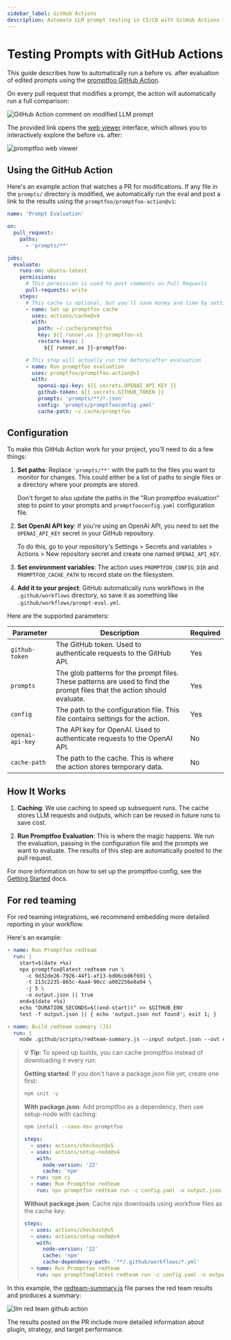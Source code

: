 ```yaml
---
sidebar_label: GitHub Actions
description: Automate LLM prompt testing in CI/CD with GitHub Actions integration. Compare prompt changes, view diffs, and analyze results directly in pull requests using promptfoo.
---
```


# Testing Prompts with GitHub Actions

This guide describes how to automatically run a before vs. after evaluation of edited prompts using the [promptfoo GitHub Action](https://github.com/promptfoo/promptfoo-action/).

On every pull request that modifies a prompt, the action will automatically run a full comparison:

![GitHub Action comment on modified LLM prompt](/img/docs/github-action-comment.png)

The provided link opens the [web viewer](/docs/usage/web-ui) interface, which allows you to interactively explore the before vs. after:

![promptfoo web viewer](https://user-images.githubusercontent.com/310310/244891219-2b79e8f8-9b79-49e7-bffb-24cba18352f2.png)

## Using the GitHub Action

Here's an example action that watches a PR for modifications. If any file in the `prompts/` directory is modified, we automatically run the eval and post a link to the results using the `promptfoo/promptfoo-action@v1`:

```yml
name: 'Prompt Evaluation'

on:
  pull_request:
    paths:
      - 'prompts/**'

jobs:
  evaluate:
    runs-on: ubuntu-latest
    permissions:
      # This permission is used to post comments on Pull Requests
      pull-requests: write
    steps:
      # This cache is optional, but you'll save money and time by setting it up!
      - name: Set up promptfoo cache
        uses: actions/cache@v4
        with:
          path: ~/.cache/promptfoo
          key: ${{ runner.os }}-promptfoo-v1
          restore-keys: |
            ${{ runner.os }}-promptfoo-

      # This step will actually run the before/after evaluation
      - name: Run promptfoo evaluation
        uses: promptfoo/promptfoo-action@v1
        with:
          openai-api-key: ${{ secrets.OPENAI_API_KEY }}
          github-token: ${{ secrets.GITHUB_TOKEN }}
          prompts: 'prompts/**/*.json'
          config: 'prompts/promptfooconfig.yaml'
          cache-path: ~/.cache/promptfoo
```

## Configuration

To make this GitHub Action work for your project, you'll need to do a few things:

1. **Set paths**: Replace `'prompts/**'` with the path to the files you want to monitor for changes. This could either be a list of paths to single files or a directory where your prompts are stored.

   Don't forget to also update the paths in the "Run promptfoo evaluation" step to point to your prompts and `promptfooconfig.yaml` configuration file.

2. **Set OpenAI API key**: If you're using an OpenAI API, you need to set the `OPENAI_API_KEY` secret in your GitHub repository.

   To do this, go to your repository's Settings > Secrets and variables > Actions > New repository secret and create one named `OPENAI_API_KEY`.

3. **Set environment variables**: The action uses `PROMPTFOO_CONFIG_DIR` and `PROMPTFOO_CACHE_PATH` to record state on the filesystem.

4. **Add it to your project**: GitHub automatically runs workflows in the `.github/workflows` directory, so save it as something like `.github/workflows/prompt-eval.yml`.

Here are the supported parameters:

| Parameter        | Description                                                                                                               | Required |
| ---------------- | ------------------------------------------------------------------------------------------------------------------------- | -------- |
| `github-token`   | The GitHub token. Used to authenticate requests to the GitHub API.                                                        | Yes      |
| `prompts`        | The glob patterns for the prompt files. These patterns are used to find the prompt files that the action should evaluate. | Yes      |
| `config`         | The path to the configuration file. This file contains settings for the action.                                           | Yes      |
| `openai-api-key` | The API key for OpenAI. Used to authenticate requests to the OpenAI API.                                                  | No       |
| `cache-path`     | The path to the cache. This is where the action stores temporary data.                                                    | No       |

## How It Works

1. **Caching**: We use caching to speed up subsequent runs. The cache stores LLM requests and outputs, which can be reused in future runs to save cost.

2. **Run Promptfoo Evaluation**: This is where the magic happens. We run the evaluation, passing in the configuration file and the prompts we want to evaluate. The results of this step are automatically posted to the pull request.

For more information on how to set up the promptfoo config, see the [Getting Started](/docs/getting-started) docs.

## For red teaming

For red teaming integrations, we recommend embedding more detailed reporting in your workflow.

Here's an example:

```yaml
- name: Run Promptfoo redteam
  run: |
    start=$(date +%s)
    npx promptfoo@latest redteam run \
      -c 9d32de26-7926-44f1-af13-bd06cb86f691 \
      -t 213c2235-865c-4aa4-90cc-a002256e0a94 \
      -j 5 \
      -o output.json || true
    end=$(date +%s)
    echo "DURATION_SECONDS=$((end-start))" >> $GITHUB_ENV
    test -f output.json || { echo 'output.json not found'; exit 1; }

- name: Build redteam summary (JS)
  run: |
    node .github/scripts/redteam-summary.js --input output.json --out comment.md --print
```

> **💡 Tip**: To speed up builds, you can cache promptfoo instead of downloading it every run:
>
> **Getting started**: If you don't have a package.json file yet, create one first:
>
> ```bash
> npm init -y
> ```
>
> **With package.json**: Add promptfoo as a dependency, then use setup-node with caching:
>
> ```bash
> npm install --save-dev promptfoo
> ```
>
> ```yaml
> steps:
>   - uses: actions/checkout@v5
>   - uses: actions/setup-node@v4
>     with:
>       node-version: '22'
>       cache: 'npm'
>   - run: npm ci
>   - name: Run Promptfoo redteam
>     run: npx promptfoo redteam run -c config.yaml -o output.json
> ```
>
> **Without package.json**: Cache npx downloads using workflow files as the cache key:
>
> ```yaml
> steps:
>   - uses: actions/checkout@v5
>   - uses: actions/setup-node@v4
>     with:
>       node-version: '22'
>       cache: 'npm'
>       cache-dependency-path: '**/.github/workflows/*.yml'
>   - name: Run Promptfoo redteam
>     run: npx promptfoo@latest redteam run -c config.yaml -o output.json
> ```

In this example, the [redteam-summary.js](https://gist.github.com/MrFlounder/2d9c719873ad9f221db5f87efb13ece9) file parses the red team results and produces a summary:

![llm red team github action](/img/docs/github-action-redteam.png)

The results posted on the PR include more detailed information about plugin, strategy, and target performance.
